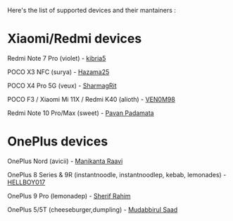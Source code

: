 Here's the list of supported devices and their mantainers :

# Xiaomi/Redmi devices

Redmi Note 7 Pro (violet) - [kibria5](https://t.me/kibria5)

POCO X3 NFC (surya) - [Hazama25](https://t.me/Hazama25)

POCO X4 Pro 5G (veux) - [SharmagRit](https://t.me/SharmagRit)

POCO F3 / Xiaomi Mi 11X / Redmi K40 (alioth) - [VEN0M98](https://t.me/VEN0M98)

Redmi Note 10 Pro/Max (sweet) - [Pavan Padamata](https://t.me/Pavanpadamata)

# OnePlus devices

OnePlus Nord (avicii) - [Manikanta Raavi](https://t.me/AlwaysAngry) 

OnePlus 8 Series & 9R (instantnoodle, instantnoodlep, kebab, lemonades) - [HELLBOY017](https://t.me/HELLBOY017)

OnePlus 9 Pro (lemonadep) - [Sherif Rahim](https://t.me/sherifrahim)

OnePlus 5/5T (cheeseburger,dumpling) - [Mudabbirul Saad](https://t.me/MudabbirulSaad)
